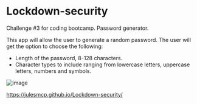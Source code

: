 # Lockdown-security
Challenge #3 for coding bootcamp. Password generator.

This app will allow the user to generate a random password.
The user will get the option to choose the following:
+ Length of the password, 8-128 characters.
+ Character types to include ranging from lowercase letters, uppercase letters, numbers and symbols.

![image](https://user-images.githubusercontent.com/95149604/150370113-8d722305-815b-4875-9b0b-9bac121bf64a.png)

https://julesmcp.github.io/Lockdown-security/